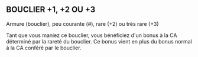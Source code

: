 ## BOUCLIER +1, +2 OU +3

Armure (bouclier), peu courante (#), rare (+2) ou très rare (+3)

Tant que vous maniez ce bouclier, vous bénéficiez d'un bonus
à la CA déterminé par la rareté du bouclier. Ce bonus vient
en plus du bonus normal à la CA conféré par le bouclier.
